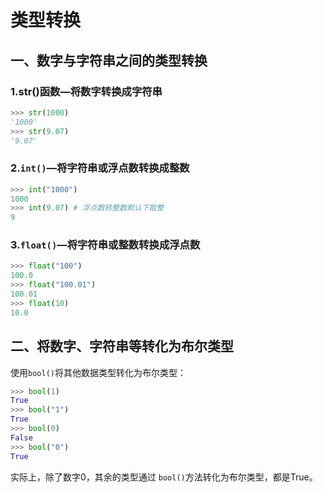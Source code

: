 # 类型转换

## 一、数字与字符串之间的类型转换

### 1.str()函数—将数字转换成字符串

```python
>>> str(1000)
'1000'
>>> str(9.07)
'9.07'
```



### 2.`int()`—将字符串或浮点数转换成整数

```python
>>> int("1000")
1000
>>> int(9.07) # 浮点数转整数默认下取整
9
```



### 3.`float()`—将字符串或整数转换成浮点数

```python
>>> float("100")
100.0
>>> float("100.01")
100.01
>>> float(10)
10.0
```



## 二、将数字、字符串等转化为布尔类型

使用`bool()`将其他数据类型转化为布尔类型：

```python
>>> bool(1)
True
>>> bool("1")
True
>>> bool(0)
False
>>> bool("0")
True
```

实际上，除了数字0，其余的类型通过 `bool()`方法转化为布尔类型，都是True。